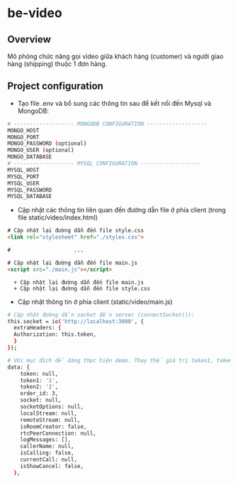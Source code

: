 # be-video

## Overview
Mô phỏng chức năng gọi video giữa khách hàng (customer) và người giao hàng (shipping) thuộc 1 đơn hàng.

## Project configuration
  - Tạo file .env và bổ sung các thông tin sau để kết nối đến Mysql và MongoDB:
```bash
# ------------------- MONGODB CONFIGURATION -------------------
MONGO_HOST
MONGO_PORT
MONGO_PASSWORD (optional)
MONGO_USER (optional)
MONGO_DATABASE
# ------------------- MYSQL CONFIGURATION -------------------
MYSQL_HOST
MYSQL_PORT
MYSQL_USER
MYSQL_PASSWORD
MYSQL_DATABASE
```
  - Cập nhật các thông tin liên quan đến đường dẫn file ở phía client (trong file static/video/index.html)
```html
# Cập nhật lại đường dẫn đến file style.css
<link rel="stylesheet" href="./styles.css">

#                    ...

# Cập nhật lại đường dẫn đến file main.js
<script src="./main.js"></script>

```
      + Cập nhật lại đường dẫn đến file main.js
      + Cập nhật lại đường dẫn đến file style.css

  - Cập nhật thông tin ở phía client (static/video/main.js)
```bash
# Cập nhật đường dẫn socket đến server (connectSocket()):
this.socket = io('http://localhost:3000', {
  extraHeaders: {
  Authorization: this.token,
  }
});
```

```bash
# Với mục đích dễ dàng thực hiện demo. Thay thế giá trị token1, token2 tương ứng với lại userId
data: {
    token: null,
    token1: '1',
    token2: '2',
    order_id: 3,
    socket: null,
    socketOptions: null,
    localStream: null,
    remoteStream: null,
    isRoomCreator: false,
    rtcPeerConnection: null,
    logMessages: [],
    callerName: null,
    isCalling: false,
    currentCall: null,
    isShowCancel: false,
  },
```
   
        
